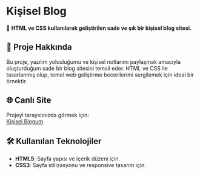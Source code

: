 # Kişisel Blog

🎨 **HTML ve CSS kullanılarak geliştirilen sade ve şık bir kişisel blog sitesi.**

## 📌 Proje Hakkında

Bu proje, yazılım yolculuğumu ve kişisel notlarımı paylaşmak amacıyla oluşturduğum sade bir blog sitesini temsil eder. HTML ve CSS ile tasarlanmış olup, temel web geliştirme becerilerimi sergilemek için ideal bir örnektir.

## 🌐 Canlı Site

Projeyi tarayıcınızda görmek için:  
[Kişisel Blogum](https://personal-blog-theta-nine.vercel.app/)

## 🛠️ Kullanılan Teknolojiler

- **HTML5**: Sayfa yapısı ve içerik düzeni için.
- **CSS3**: Sayfa stilizasyonu ve responsive tasarım için.
